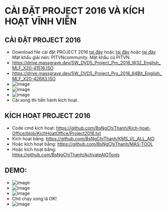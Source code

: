 # CÀI ĐẶT PROJECT 2016 VÀ KÍCH HOẠT VĨNH VIỄN #
## CÀI ĐẶT PROJECT 2016 ##
  - Download file cài đặt PROJECT 2016 [tại đây](https://officecdn.microsoft.com/db/492350f6-3a01-4f97-b9c0-c7c6ddf67d60/media/en-us/ProjectProRetail.img) hoặc [tại đây](https://drive.google.com/file/d/1nuJpTCSczc6tr15lAetS4Wn75EshUTy9/view) hoặc [tại đây](https://bsthanh-my.sharepoint.com/:u:/g/personal/0914678254_bsthanh_onmicrosoft_com/EYz7TNxGRdVHtr9F7Dqe23kBYdYL0_a06yF2HcNqe-HEXw?e=y2rM9m) Mật khẩu giải nén: PITVNcommunity. Mật khẩu cũ PITVN.
  - https://drive.massgrave.dev/SW_DVD5_Project_Pro_2016_W32_English_MLF_X20-41516.ISO
  - https://drive.massgrave.dev/SW_DVD5_Project_Pro_2016_64Bit_English_MLF_X20-42683.ISO
  - ![image](https://github.com/BsNgChiThanh/Cai-Project2016-va-kich-hoat/assets/82578024/302a9545-c97a-41fa-bff0-fb4731e49f78)
  - ![image](https://github.com/BsNgChiThanh/Cai-Project2016-va-kich-hoat/assets/82578024/62c39cba-bd30-4afe-87c1-ca2ac23d3a67)
  - ![image](https://github.com/BsNgChiThanh/Cai-Project2016-va-kich-hoat/assets/82578024/5ae8ce3f-e460-495e-ac72-b43570a12809)
  - Cài xong thì tiến hành kích hoạt.

## KÍCH HOẠT PROJECT 2016 ##
  - Code cmd kích hoạt: https://github.com/BsNgChiThanh/Kich-hoat-Office/blob/KichHoatOffice/Project2016.txt
  - Kích hoạt bằng: https://github.com/BsNgChiThanh/KMS_VL_ALL_AIO
  - Hoặc kích hoạt bằng: https://github.com/BsNgChiThanh/MAS-TOOL
  - Hoặc kích hoạt bằng: https://github.com/BsNgChiThanh/ActivateAIOTools

## DEMO: ##
  - ![image](https://github.com/BsNgChiThanh/Cai-Project2016-va-kich-hoat/assets/82578024/bb106e77-f85c-4066-b374-6e51386de4a0)
  - ![image](https://github.com/BsNgChiThanh/Cai-Project2016-va-kich-hoat/assets/82578024/cf6d7ee3-5331-4e73-a382-81cd119d7ac1)
  - ![image](https://github.com/BsNgChiThanh/Cai-Project2016-va-kich-hoat/assets/82578024/2767b3a9-6625-4baf-987c-c69d4fda6ff5)
  - Chờ chạy xong là OK!
  - ![image](https://github.com/BsNgChiThanh/Cai-Project2016-va-kich-hoat/assets/82578024/45db3f09-ed6d-4720-a99d-e4b63a37f455)

